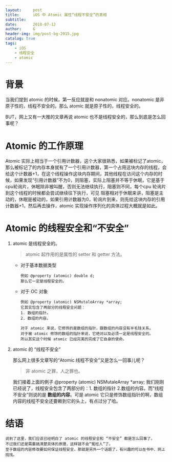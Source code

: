```yaml
---
layout:     post
title:      iOS 中 Atomic 属性“线程不安全”的真相
subtitle:   
date:       2018-07-12
author:     G
header-img: img/post-bg-2015.jpg
catalog: true
tags:
    - iOS
    - 线程安全
    - atomic
---
```


# 背景

当我们提到 atomic 的时候，第一反应就是和 nonatomic 对应。nonatomic 是非原子性的，线程不安全的。那么 atomic 就是原子性的，线程安全的。

BUT，网上又有一大推的文章再说 atomic 也不是线程安全的，那么到底是怎么回事呢？

# Atomic 的工作原理

Atomic 实际上相当于一个引用计数器，这个大家很熟悉，如果被标记了atomic，那么被标记了的内存本身就有了一个引用计数器，第一个占用这块内存的线程，会给这个计数器+1，在这个线程操作这块内存期间，其他线程在访问这个内存的时候，如果发现“引用计数器”不为0，则阻塞，实际上阻塞并不等于休眠，它是基于cpu轮询片，休眠除非被叫醒，否则无法继续执行，阻塞则不同，每个cpu 轮询片到这个线程的时候都会尝试继续往下执行，可见 阻塞相对于休眠来讲，阻塞是主动的，休眠是被动的，如果引用计数器为0，轮询片到来，则先给这块内存的引用计数器+1，然后再去操作，atomic 实现操作序列化的具体过程大概就是如此。

# Atomic 的线程安全和“不安全”

1. atomic 是线程安全的。
	
	> atomic 起作用的是属性的 setter 和 getter 方法。
	
	- 对于基本数据类型
		
		```
		例如 @property (atomic) double d;
		那么它一定是线程安全的。
		```
	
	- 对于 OC 对象
	
		```
		例如 @property (atomic) NSMutaleArray *array;
		它其实包含了两部分的线程安全问题：
		1. 数组的指针。
		2. 数组的内容。
		
		对于 atomic 来说，它修饰的是数组的指针，跟数组的内容没有半毛钱关系。
		对于被 atomic 修饰的数组的指针来说，它绝对以及必须一定是线程安全的。
		所以其实这个时候 atomic 已经完美的完成了它自身的使命。
		```
	
2. atomic 的 “线程不安全”

	那么网上很多文章写的“Atomic 线程不安全”又是怎么一回事儿呢？

	> 非 atomic 之罪，人之罪也。

	我们接着上面的例子 @property (atomic) NSMutaleArray *array; 我们刚刚已经说了，线程安全包含了两部分的：1. 数组的指针 2.数组的内容。而“线程不安全”则说的是 **数组的内容**。可是 atomic 它只是修饰数组指针的啊，数组内容的线程不安全还要赖到它的头上，有点过分了哈。

# 结语

	说到了这里，我们应该已经明白了 atomic 的线程安全和 “不安全” 都是怎么回事了。
	不过我们还是需要搞清楚具体的原理，这样就不会“冤枉人”了。
	至于数组的内容修改要如何保证线程安全，那就是另外一个话题了，有兴趣的可以在书中、网上找找。